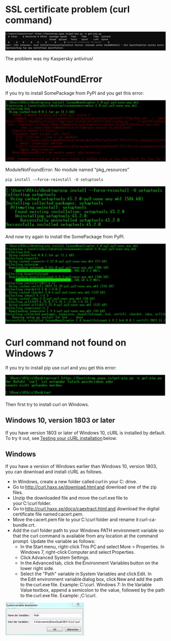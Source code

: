 # SSL certificate problem (curl command)

![CURL](images/ssl.jpg)

The problem was my Kaspersky antivirus! 

# ModuleNotFoundError

If you try to install SomePackage from PyPI and you get this error:

![pkg1](images/pkg1.JPG)

ModuleNotFoundError: No module named “pkg_resources” 

```
pip install -–force-reinstall -U setuptools
```

![pkg2](images/pkg2.JPG)

And now try again to install the SomePackage from PyPI.

![pkg3](images/pkg3.JPG)

# Curl command not found on Windows 7 

If you try to install pip use curl and you get this error:

![curl1](images/curl1.JPG)

Then first try to install curl on Windows. 

## Windows 10, version 1803 or later 

If you have version 1803 or later of Windows 10, cURL is installed by default. To try it out, see [Testing your cURL installation](https://develop.zendesk.com/hc/en-us/articles/360001068567-Installing-and-using-cURL#test) below.

## Windows

If you have a version of Windows earlier than Windows 10, version 1803, you can download and install cURL as follows.

- In Windows, create a new folder called curl in your C: drive. 
- Go to http://curl.haxx.se/download.html and download one of the zip files. 
- Unzip the downloaded file and move the curl.exe file to your C:\curl folder. 
- Go to http://curl.haxx.se/docs/caextract.html and download the digital certificate file named cacert.pem. 
- Move the cacert.pem file to your C:\curl folder and rename it curl-ca-bundle.crt. 
- Add the curl folder path to your Windows PATH environment variable so that the curl command is available from any location at the command prompt. Update the variable as follows:
  - In the Start menu, right-click This PC and select More > Properties. In Windows 7, right-click Computer and select Properties.
  - Click Advanced System Settings.
  - In the Advanced tab, click the Environment Variables button on the lower right side.
  - Select the "Path" variable in System Variables and click Edit. In the Edit environment variable dialog box, click New and add the path to the curl.exe file. Example: C:\curl. Windows 7: In the Variable Value textbox, append a semicolon to the value, followed by the path to the curl.exe file. Example: ;C:\curl.

![curl2](images/curl2.JPG)
